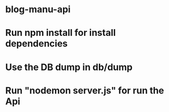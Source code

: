 # blog-manu-api


# Run npm install for install dependencies
# Use the DB dump in db/dump
# Run "nodemon server.js" for run the Api

